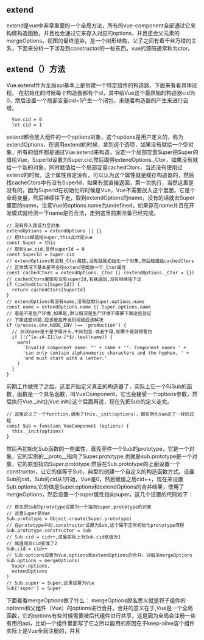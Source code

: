 ## extend ##
extend是vue中非常重要的一个全局方法，所有的vue-component全部通过它来构建构造函数，并且也会通过它来存入对应的options，并且还会父元素的mergeOptions，视图的最终渲染，是一个树形结构，父子之间有着千丝万缕的关系，下面来分析一下涉及到constructor的一些东西，vue的源码通常称为ctor。<br/>
## extend（）方法 ##
Vue.extend作为全局api基本上是创建一个特定组件的构造器，下面来看看具体过程。
在初始化的时候每个构造器都有个id，其中给Vue这个最原始的构造器cid为0，然后设置一个局部变量cid=1产生一个闭包，来随着构造器的产生来进行自增。

      Vue.cid = 0
      let cid = 1
extend都会放入组件的一个options对象，这个options是用户定义的，称为extendOptions，在调用extend的时候，拿到这个选项，如果没有就给一个空对象，所有的组件都是通过Vue.extend来构造，设定一个局部变量Super把Super的值给Vue，SuperId设置为Super.cid,然后取得extendOptions._Ctor，如果没有就给一个新的对象，同时赋值给一个局部变量cachedCtors，当还没有使用过extend的时候，这个属性肯定没有，可以认为这个属性就是缓存构造器的，然后找cacheCtors中有没有SuperId，如果有就直接返回，第一次执行，当然这里是没有的，因为SuperId在初始化的时候是Vue，Vue不需要放入这个里面，它是个全局变量，然后继续往下走，取到extendOptions的name，没有的话就去Super里面的name，注意Vue的options.name为undefined，如果存在name并且在开发模式就检测一下name是否合法，走到这里前期准备已经完成。

    // 没有传入就设为空对象
    extendOptions = extendOptions || {}
    // 把this赋值给super,this此时是Vue
    const Super = this
    // 取到Vue.cid,显然superId = 0
    const SuperId = Super.cid
    // extendOptions有没有_Ctor属性,没有就就初始化一个对象,然后赋值给cachedCtors
    // 正常情况下基本是不会往extend里面放一个_Ctor属性
    const cachedCtors = extendOptions._Ctor || (extendOptions._Ctor = {})
    // cachedCtors里面有没有superId,有就返回,没有继续往下走
    if (cachedCtors[SuperId]) {
      return cachedCtors[SuperId]
    }
    // extendOptions有没有name,没有就取Super.options.name
    const name = extendOptions.name || Super.options.name
    // 看是不是生产环境,如果是,默认情况是生产环境不需要下面这些验证
    // 下面这些问题,应该是在开发阶段就应该解决
    if (process.env.NODE_ENV !== 'production') {
      // 测试name是不是字母开头,中间包含-或者字母,如果不是就报警告
      if (!/^[a-zA-Z][\w-]*$/.test(name)) {
        warn(
          'Invalid component name: "' + name + '". Component names ' +
          'can only contain alphanumeric characters and the hyphen, ' +
          'and must start with a letter.'
        )
      }
    }

前期工作做完了之后，这里开始定义真正的构造器了，实际上它一个叫Sub的函数，函数是一个具名函数，叫VueComponent，它也会接受一个options参数，然后执行Vue._init();Vue.init()这个后面再说，现在先把Sub的定义走完。

    // 这里定义了一个function,调用了this._init(options)，跟实例化Vue走了一样的过程
    const Sub = function VueComponent (options) {
      this._init(options)
    }
然后再初始化Sub函数的一些属性，首先穿件一个Sub的prototype，它是一个对象，它的实例的__proto__指向了Super.prototype,也就是sub.prototype是一个对象，它的原型指向Super.prototype.然后在Sub.prototype的上面设置一个constructor，让它的值等于Sub，典型的创建一个自定义的构造函数方式。设置Sub的cid，Sub的cid从1开始，Vue是0，然后赋值之后cid++，现在来设置Sub.options,它的值是Super.options和extendOptions的合并结果，使用了mergeOptions，然后设置一个super属性指向super，这几个设置的代码如下：

    // 首先把Sub的prototype设置为一个指向Super.prototype的对象
    // 这里Super是Vue
    Sub.prototype = Object.create(Super.prototype)
    // 在prototype中的.constructor设置为Sub,这个属于正常初始化prototype流程
    Sub.prototype.constructor = Sub
    // Sub.cid = cid++,这里实际上为Sub.cid赋值为1
    // 赋值完后cid变成了2
    Sub.cid = cid++
    // Sub.options设置为Vue.options和extendOptions的合并，详细见mergeOptions
    Sub.options = mergeOptions(
      Super.options,
      extendOptions
    )
    // Sub.super = Super,这里设置为Vue
    Sub['super'] = Super

下面看看mergeOptions做了什么：
mergeOptions顾名思义就是将子组件的options和父组件（Vue）的options进行合并。合并的意义在于,Vue是一个全局函数，它的options有些时候需要被后代组件进行共享，这是因为全局会注册一些有用的api，比如一个组件里面写了<keep-alive></keep-alive>它之所以能用的原因在于keep-alive这个组件实际上是Vue全局注册的，并且
